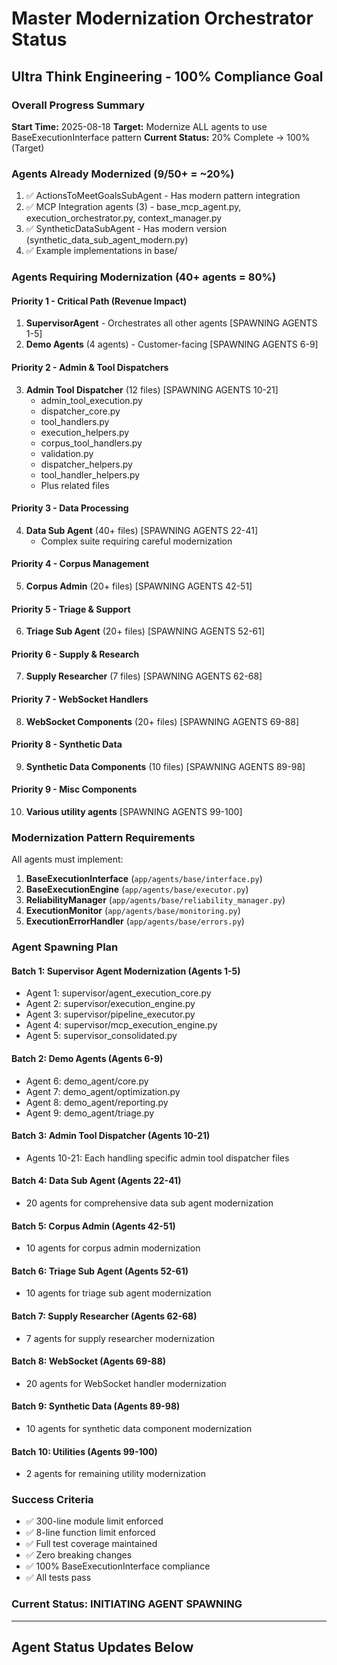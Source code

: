 # Master Modernization Orchestrator Status
## Ultra Think Engineering - 100% Compliance Goal

### Overall Progress Summary
**Start Time:** 2025-08-18
**Target:** Modernize ALL agents to use BaseExecutionInterface pattern
**Current Status:** 20% Complete → 100% (Target)

### Agents Already Modernized (9/50+ = ~20%)
1. ✅ ActionsToMeetGoalsSubAgent - Has modern pattern integration
2. ✅ MCP Integration agents (3) - base_mcp_agent.py, execution_orchestrator.py, context_manager.py
3. ✅ SyntheticDataSubAgent - Has modern version (synthetic_data_sub_agent_modern.py)
4. ✅ Example implementations in base/

### Agents Requiring Modernization (40+ agents = 80%)

#### Priority 1 - Critical Path (Revenue Impact)
1. **SupervisorAgent** - Orchestrates all other agents [SPAWNING AGENTS 1-5]
2. **Demo Agents** (4 agents) - Customer-facing [SPAWNING AGENTS 6-9]

#### Priority 2 - Admin & Tool Dispatchers 
3. **Admin Tool Dispatcher** (12 files) [SPAWNING AGENTS 10-21]
   - admin_tool_execution.py
   - dispatcher_core.py
   - tool_handlers.py
   - execution_helpers.py
   - corpus_tool_handlers.py
   - validation.py
   - dispatcher_helpers.py
   - tool_handler_helpers.py
   - Plus related files

#### Priority 3 - Data Processing
4. **Data Sub Agent** (40+ files) [SPAWNING AGENTS 22-41]
   - Complex suite requiring careful modernization
   
#### Priority 4 - Corpus Management
5. **Corpus Admin** (20+ files) [SPAWNING AGENTS 42-51]

#### Priority 5 - Triage & Support
6. **Triage Sub Agent** (20+ files) [SPAWNING AGENTS 52-61]

#### Priority 6 - Supply & Research
7. **Supply Researcher** (7 files) [SPAWNING AGENTS 62-68]

#### Priority 7 - WebSocket Handlers
8. **WebSocket Components** (20+ files) [SPAWNING AGENTS 69-88]

#### Priority 8 - Synthetic Data
9. **Synthetic Data Components** (10 files) [SPAWNING AGENTS 89-98]

#### Priority 9 - Misc Components
10. **Various utility agents** [SPAWNING AGENTS 99-100]

### Modernization Pattern Requirements
All agents must implement:
1. **BaseExecutionInterface** (`app/agents/base/interface.py`)
2. **BaseExecutionEngine** (`app/agents/base/executor.py`)
3. **ReliabilityManager** (`app/agents/base/reliability_manager.py`)
4. **ExecutionMonitor** (`app/agents/base/monitoring.py`)
5. **ExecutionErrorHandler** (`app/agents/base/errors.py`)

### Agent Spawning Plan

#### Batch 1: Supervisor Agent Modernization (Agents 1-5)
- Agent 1: supervisor/agent_execution_core.py
- Agent 2: supervisor/execution_engine.py
- Agent 3: supervisor/pipeline_executor.py
- Agent 4: supervisor/mcp_execution_engine.py
- Agent 5: supervisor_consolidated.py

#### Batch 2: Demo Agents (Agents 6-9)
- Agent 6: demo_agent/core.py
- Agent 7: demo_agent/optimization.py
- Agent 8: demo_agent/reporting.py
- Agent 9: demo_agent/triage.py

#### Batch 3: Admin Tool Dispatcher (Agents 10-21)
- Agents 10-21: Each handling specific admin tool dispatcher files

#### Batch 4: Data Sub Agent (Agents 22-41)
- 20 agents for comprehensive data sub agent modernization

#### Batch 5: Corpus Admin (Agents 42-51)
- 10 agents for corpus admin modernization

#### Batch 6: Triage Sub Agent (Agents 52-61)
- 10 agents for triage sub agent modernization

#### Batch 7: Supply Researcher (Agents 62-68)
- 7 agents for supply researcher modernization

#### Batch 8: WebSocket (Agents 69-88)
- 20 agents for WebSocket handler modernization

#### Batch 9: Synthetic Data (Agents 89-98)
- 10 agents for synthetic data component modernization

#### Batch 10: Utilities (Agents 99-100)
- 2 agents for remaining utility modernization

### Success Criteria
- ✅ 300-line module limit enforced
- ✅ 8-line function limit enforced
- ✅ Full test coverage maintained
- ✅ Zero breaking changes
- ✅ 100% BaseExecutionInterface compliance
- ✅ All tests pass

### Current Status: INITIATING AGENT SPAWNING

---
## Agent Status Updates Below